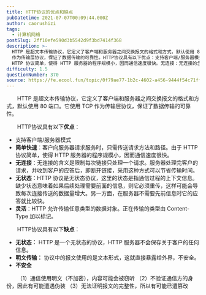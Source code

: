 ```yaml
---
title: HTTP协议的优点和缺点
pubDatetime: 2021-07-07T00:09:44.000Z
author: caorushizi
tags:
  - 计算机网络
postSlug: 2ff10efe590d3b5542d9f3bd7414f368
description: >-
  HTTP 是超文本传输协议，它定义了客户端和服务器之间交换报文的格式和方式，默认使用 80 端口。它使用 TCP
  作为传输层协议，保证了数据传输的可靠性。HTTP协议具有以下优点：支持客户端/服务器模式简单快速：客户向服务器请求服务时，只需传送请求方法和路径。由于
  HTTP 协议简单，使得 HTTP 服务器的程序规模小，因而通信速度很快。无连接：无连接的含义是限制每次链接只处理一个请求。服务器处理
difficulty: 1.5
questionNumber: 370
source: https://fe.ecool.fun/topic/0f79ae77-1b2c-4602-a456-9444f54c71ff
---
```


<p style="text-align:left;text-indent:2em;">HTTP 是超文本传输协议，它定义了客户端和服务器之间交换报文的格式和方式，默认使用 80 端口。它使用 TCP 作为传输层协议，保证了数据传输的可靠性。</p><p style="text-align:left;text-indent:2em;">HTTP协议具有以下<strong>优点</strong>：</p><ul><li>支持客户端/服务器模式</li><li><strong>简单快速</strong>：客户向服务器请求服务时，只需传送请求方法和路径。由于 HTTP 协议简单，使得 HTTP 服务器的程序规模小，因而通信速度很快。</li><li><strong>无连接</strong>：无连接的含义是限制每次链接只处理一个请求。服务器处理完客户的请求，并收到客户的应答后，即断开链接，采用这种方式可以节省传输时间。</li><li><strong>无状态</strong>：HTTP 协议是无状态协议，这里的状态是指通信过程的上下文信息。缺少状态意味着如果后续处理需要前面的信息，则它必须重传，这样可能会导致每次连接传送的数据量增大。另一方面，在服务器不需要先前信息时它的应答就比较快。</li><li><strong>灵活</strong>：HTTP 允许传输任意类型的数据对象。正在传输的类型由 Content-Type 加以标记。</li></ul><p style="text-align:left;text-indent:2em;">HTTP协议具有以下<strong>缺点</strong>：</p><ul><li><strong>无状态：</strong> HTTP 是一个无状态的协议，HTTP 服务器不会保存关于客户的任何信息。</li><li><strong>明文传输：</strong> 协议中的报文使用的是文本形式，这就直接暴露给外界，不安全。</li><li><strong>不安全</strong></li></ul><p style="text-align:left;text-indent:2em;">（1）通信使用明文（不加密），内容可能会被窃听 （2）不验证通信方的身份，因此有可能遭遇伪装 （3）无法证明报文的完整性，所以有可能已遭篡改</p><p></p>
